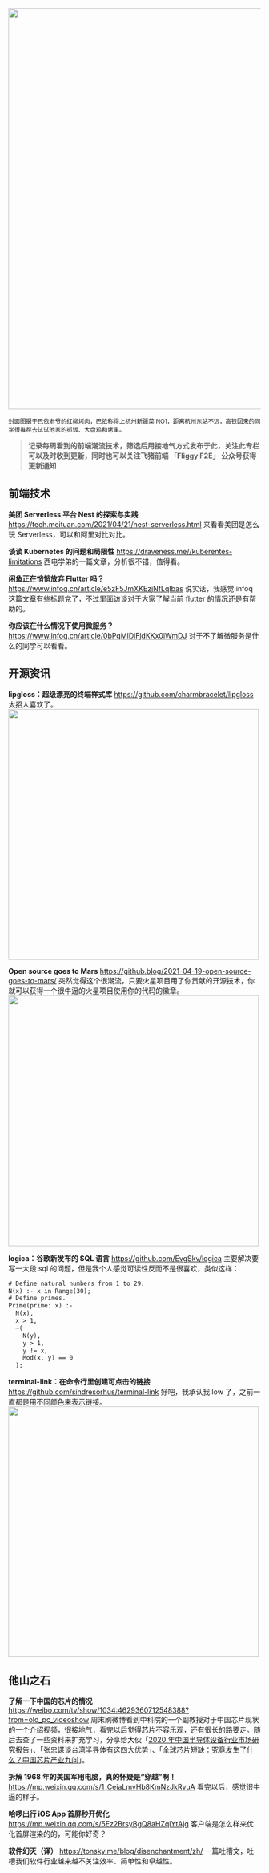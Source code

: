 <img src=https://qpluspicture.oss-cn-beijing.aliyuncs.com/QCNGj5/IMG_4629.JPG width=800/>

<small>封面图摄于巴依老爷的红柳烤肉，巴依称得上杭州新疆菜 NO1，距离杭州东站不远，高铁回来的同学很推荐去试试他家的抓饭、大盘鸡和烤串。</small>

> **记录每周看到的前端潮流技术，筛选后用接地气方式发布于此，关注此专栏可以及时收到更新，同时也可以关注飞猪前端 「Fliggy F2E」 公众号获得更新通知**

## 前端技术

**美团 Serverless 平台 Nest 的探索与实践**
<https://tech.meituan.com/2021/04/21/nest-serverless.html>
来看看美团是怎么玩 Serverless，可以和阿里对比对比。

**谈谈 Kubernetes 的问题和局限性**
<https://draveness.me//kuberentes-limitations>
西电学弟的一篇文章，分析很不错，值得看。

**闲鱼正在悄悄放弃 Flutter 吗？**
<https://www.infoq.cn/article/e5zF5JmXKEzjNfLqIbas>
说实话，我感觉 infoq 这篇文章有些标题党了，不过里面访谈对于大家了解当前 flutter 的情况还是有帮助的。

**你应该在什么情况下使用微服务？**
<https://www.infoq.cn/article/0bPqMlDiFjdKKx0iWmDJ>
对于不了解微服务是什么的同学可以看看。

## 开源资讯

**lipgloss：超级漂亮的终端样式库**
<https://github.com/charmbracelet/lipgloss>
太招人喜欢了。
<img src=https://qpluspicture.oss-cn-beijing.aliyuncs.com/e5mRly/1.png width=500/>

**Open source goes to Mars**
<https://github.blog/2021-04-19-open-source-goes-to-mars/>
突然觉得这个很潮流，只要火星项目用了你贡献的开源技术，你就可以获得一个很牛逼的火星项目使用你的代码的徽章。
<img src=https://qpluspicture.oss-cn-beijing.aliyuncs.com/o3sHNt/mars2020achievement_blog.gif width=500/>

**logica：谷歌新发布的 SQL 语言**
<https://github.com/EvgSkv/logica>
主要解决要写一大段 sql 的问题，但是我个人感觉可读性反而不是很喜欢，类似这样：

```txt
# Define natural numbers from 1 to 29.
N(x) :- x in Range(30);
# Define primes.
Prime(prime: x) :-
  N(x),
  x > 1,
  ~(
    N(y),
    y > 1,
    y != x,
    Mod(x, y) == 0
  );
```

**terminal-link：在命令行里创建可点击的链接**
<https://github.com/sindresorhus/terminal-link>
好吧，我承认我 low 了，之前一直都是用不同颜色来表示链接。
<img src=https://qpluspicture.oss-cn-beijing.aliyuncs.com/VW0GMZ/screenshot.gif width=500/>

## 他山之石

**了解一下中国的芯片的情况**
<https://weibo.com/tv/show/1034:4629360712548388?from=old_pc_videoshow>
周末刷微博看到中科院的一个副教授对于中国芯片现状的一个介绍视频，很接地气，看完以后觉得芯片不容乐观，还有很长的路要走。随后去查了一些资料来扩充学习，分享给大伙「[2020 年中国半导体设备行业市场研究报告](http://qccdata.qichacha.com/ReportData/PDF/e7e060f53cb3ba7bc9a65de299f5584b.pdf)」、「[张忠谋谈台湾半导体有这四大优势](https://udn.com/news/story/7240/5403906)」、「[全球芯片短缺：究竟发生了什么？中国芯片产业九问](http://www.coi.org.cn/article/y/gnxw/202102/20210203040424.shtml)」。

**拆解 1968 年的美国军用电脑，真的怀疑是“穿越”啊！**
<https://mp.weixin.qq.com/s/1_CeiaLmvHb8KmNzJkRvuA>
看完以后，感觉很牛逼的样子。

**哈啰出行 iOS App 首屏秒开优化**
<https://mp.weixin.qq.com/s/5Ez2BrsyBgQ8aHZqlYtAjg>
客户端是怎么样来优化首屏渲染的的，可能你好奇？

**软件幻灭（译）**
<https://tonsky.me/blog/disenchantment/zh/>
一篇吐槽文，吐槽我们软件行业越来越不关注效率、简单性和卓越性。